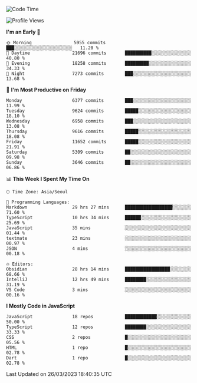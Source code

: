 <!--START_SECTION:waka-->
![Code Time](http://img.shields.io/badge/Code%20Time-4%2C607%20hrs%2033%20mins-blue)

![Profile Views](http://img.shields.io/badge/Profile%20Views-24-blue)

**I'm an Early 🐤** 

```text
🌞 Morning                5955 commits        ███░░░░░░░░░░░░░░░░░░░░░░   11.20 % 
🌆 Daytime                21696 commits       ██████████░░░░░░░░░░░░░░░   40.80 % 
🌃 Evening                18258 commits       █████████░░░░░░░░░░░░░░░░   34.33 % 
🌙 Night                  7273 commits        ███░░░░░░░░░░░░░░░░░░░░░░   13.68 % 
```
📅 **I'm Most Productive on Friday** 

```text
Monday                   6377 commits        ███░░░░░░░░░░░░░░░░░░░░░░   11.99 % 
Tuesday                  9624 commits        █████░░░░░░░░░░░░░░░░░░░░   18.10 % 
Wednesday                6958 commits        ███░░░░░░░░░░░░░░░░░░░░░░   13.08 % 
Thursday                 9616 commits        █████░░░░░░░░░░░░░░░░░░░░   18.08 % 
Friday                   11652 commits       █████░░░░░░░░░░░░░░░░░░░░   21.91 % 
Saturday                 5309 commits        ██░░░░░░░░░░░░░░░░░░░░░░░   09.98 % 
Sunday                   3646 commits        ██░░░░░░░░░░░░░░░░░░░░░░░   06.86 % 
```


📊 **This Week I Spent My Time On** 

```text
🕑︎ Time Zone: Asia/Seoul

💬 Programming Languages: 
Markdown                 29 hrs 27 mins      ██████████████████░░░░░░░   71.60 % 
TypeScript               10 hrs 34 mins      ██████░░░░░░░░░░░░░░░░░░░   25.69 % 
JavaScript               35 mins             ░░░░░░░░░░░░░░░░░░░░░░░░░   01.44 % 
textmate                 23 mins             ░░░░░░░░░░░░░░░░░░░░░░░░░   00.97 % 
JSON                     4 mins              ░░░░░░░░░░░░░░░░░░░░░░░░░   00.18 % 

🔥 Editors: 
Obsidian                 28 hrs 14 mins      █████████████████░░░░░░░░   68.66 % 
IntelliJ                 12 hrs 49 mins      ████████░░░░░░░░░░░░░░░░░   31.19 % 
VS Code                  3 mins              ░░░░░░░░░░░░░░░░░░░░░░░░░   00.16 % 
```

**I Mostly Code in JavaScript** 

```text
JavaScript               18 repos            ████████████░░░░░░░░░░░░░   50.00 % 
TypeScript               12 repos            ████████░░░░░░░░░░░░░░░░░   33.33 % 
CSS                      2 repos             █░░░░░░░░░░░░░░░░░░░░░░░░   05.56 % 
HTML                     1 repo              █░░░░░░░░░░░░░░░░░░░░░░░░   02.78 % 
Dart                     1 repo              █░░░░░░░░░░░░░░░░░░░░░░░░   02.78 % 
```




 Last Updated on 26/03/2023 18:40:35 UTC
<!--END_SECTION:waka-->
